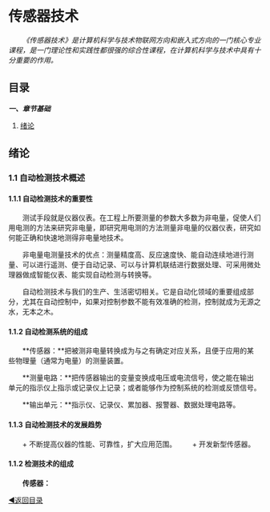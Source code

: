 # 传感器技术
&emsp;&emsp;*《传感器技术》是计算机科学与技术物联网方向和嵌入式方向的一门核心专业课程，是一门理论性和实践性都很强的综合性课程，在计算机科学与技术中具有十分重要的作用。*

## 目录

***一、章节基础***

  1. [绪论](#xulun)
  
  
<a name="xulun"> </a>
## 绪论
### 1.1 自动检测技术概述
#### 1.1.1 自动检测技术的重要性
&emsp;&emsp;测试手段就是仪器仪表。在工程上所要测量的参数大多数为非电量，促使人们用电测的方法来研究非电量，即研究用电测的方法测量非电量的仪器仪表，研究如何能正确和快速地测得非电量地技术。

&emsp;&emsp;非电量电测量技术的优点：测量精度高、反应速度快、能自动连续地进行测量、可以进行遥测、便于自动记录、可以与计算机联结进行数据处理、可采用微处理器做成智能仪表、能实现自动检测与转换等。

&emsp;&emsp;自动检测技术与我们的生产、生活密切相关。它是自动化领域的重要组成部分，尤其在自动控制中，如果对控制参数不能有效准确的检测，控制就成为无源之水，无本之木。

#### 1.1.2 自动检测系统的组成
&emsp;&emsp;**传感器：**把被测非电量转换成为与之有确定对应关系，且便于应用的某些物理量（通常为电量）的测量装置。

&emsp;&emsp;**测量电路：**把传感器输出的变量变换成电压或电流信号，使之能在输出单元的指示仪上指示或记录仪上记录；或者能够作为控制系统的检测或反馈信号。

&emsp;&emsp;**输出单元：**指示仪、记录仪、累加器、报警器、数据处理电路等。

#### 1.1.3 自动检测技术的发展趋势
&emsp;&emsp;+ 不断提高仪器的性能、可靠性，扩大应用范围。
&emsp;&emsp;+ 开发新型传感器。

#### 1.1.2 检测技术的组成
&emsp;&emsp;**传感器：**


[◀返回目录](#目录)
